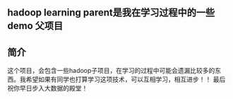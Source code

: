 ## hadoop learning parent是我在学习过程中的一些demo 父项目
## 简介
  这个项目，会包含一些hadoop子项目，在学习的过程中可能会遗漏比较多的东西。我希望如果有同学也打算学习这项技术，可以互相学习，相互进步！！ 
  最后祝你早日步入大数据的殿堂！